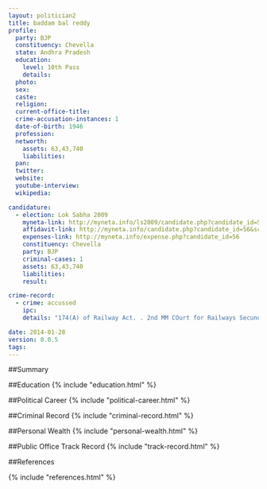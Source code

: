 ```yaml
---
layout: politician2
title: baddam bal reddy
profile: 
  party: BJP
  constituency: Chevella
  state: Andhra Pradesh
  education: 
    level: 10th Pass
    details: 
  photo: 
  sex: 
  caste: 
  religion: 
  current-office-title: 
  crime-accusation-instances: 1
  date-of-birth: 1946
  profession: 
  networth: 
    assets: 63,43,740
    liabilities: 
  pan: 
  twitter: 
  website: 
  youtube-interview: 
  wikipedia: 

candidature: 
  - election: Lok Sabha 2009
    myneta-link: http://myneta.info/ls2009/candidate.php?candidate_id=56
    affidavit-link: http://myneta.info/candidate.php?candidate_id=56&scan=original
    expenses-link: http://myneta.info/expense.php?candidate_id=56
    constituency: Chevella 
    party: BJP
    criminal-cases: 1
    assets: 63,43,740
    liabilities: 
    result:  

crime-record: 
  - crime: accussed
    ipc: 
    details: "174(A) of Railway Act. . 2nd MM COurt for Railways Secunderabad CC No 242" 

date: 2014-01-28
version: 0.0.5
tags: 
---
```

##Summary


##Education
{% include "education.html" %}


##Political Career
{% include "political-career.html" %}


##Criminal Record
{% include "criminal-record.html" %}


##Personal Wealth
{% include "personal-wealth.html" %}


##Public Office Track Record
{% include "track-record.html" %}


##References


{% include "references.html" %}